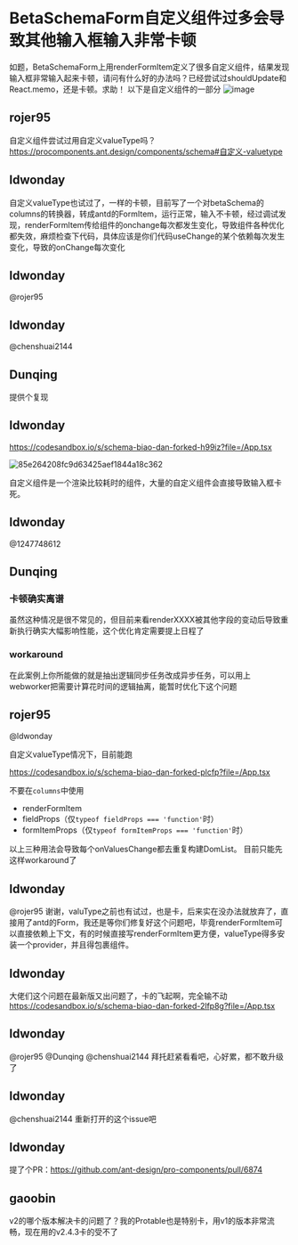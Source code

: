 # BetaSchemaForm自定义组件过多会导致其他输入框输入非常卡顿

如题，BetaSchemaForm上用renderFormItem定义了很多自定义组件，结果发现输入框非常输入起来卡顿，请问有什么好的办法吗？已经尝试过shouldUpdate和React.memo，还是卡顿。求助！
以下是自定义组件的一部分
![image](https://user-images.githubusercontent.com/4630157/150725859-5f994d7b-e20a-450a-8726-0bf40e1720af.png)

## rojer95

自定义组件尝试过用自定义valueType吗？https://procomponents.ant.design/components/schema#自定义-valuetype

## ldwonday

自定义valueType也试过了，一样的卡顿，目前写了一个对betaSchema的columns的转换器，转成antd的FormItem，运行正常，输入不卡顿，经过调试发现，renderFormItem传给组件的onchange每次都发生变化，导致组件各种优化都失效，麻烦检查下代码，具体应该是你们代码useChange的某个依赖每次发生变化，导致的onChange每次变化

## ldwonday

@rojer95

## ldwonday

@chenshuai2144

## Dunqing

提供个复现

## ldwonday

https://codesandbox.io/s/schema-biao-dan-forked-h99iz?file=/App.tsx

![85e264208fc9d63425aef1844a18c362](https://user-images.githubusercontent.com/4630157/150728561-b504e956-9782-45bc-80d8-4c2abaa26fe5.gif)

自定义组件是一个渲染比较耗时的组件，大量的自定义组件会直接导致输入框卡死。

## ldwonday

@1247748612

## Dunqing

### 卡顿确实离谱

虽然这种情况是很不常见的，但目前来看renderXXXX被其他字段的变动后导致重新执行确实大幅影响性能，这个优化肯定需要提上日程了

### workaround

在此案例上你所能做的就是抽出逻辑同步任务改成异步任务，可以用上webworker把需要计算花时间的逻辑抽离，能暂时优化下这个问题

## rojer95

@ldwonday

自定义valueType情况下，目前能跑

https://codesandbox.io/s/schema-biao-dan-forked-plcfp?file=/App.tsx

不要在`columns`中使用

- renderFormItem
- fieldProps（仅`typeof fieldProps === 'function'`时）
- formItemProps（仅`typeof formItemProps === 'function'`时）

以上三种用法会导致每个onValuesChange都去重复构建DomList。
目前只能先这样workaround了

## ldwonday

@rojer95 谢谢，valuType之前也有试过，也是卡，后来实在没办法就放弃了，直接用了antd的Form，我还是等你们修复好这个问题吧，毕竟renderFormItem可以直接依赖上下文，有的时候直接写renderFormItem更方便，valueType得多安装一个provider，并且得包裹组件。

## ldwonday

大佬们这个问题在最新版又出问题了，卡的飞起啊，完全输不动
https://codesandbox.io/s/schema-biao-dan-forked-2lfp8g?file=/App.tsx

## ldwonday

@rojer95 @Dunqing @chenshuai2144 拜托赶紧看看吧，心好累，都不敢升级了

## ldwonday

@chenshuai2144 重新打开的这个issue吧

## ldwonday

提了个PR：https://github.com/ant-design/pro-components/pull/6874

## gaoobin

v2的哪个版本解决卡的问题了？我的Protable也是特别卡，用v1的版本非常流畅，现在用的v2.4.3卡的受不了
